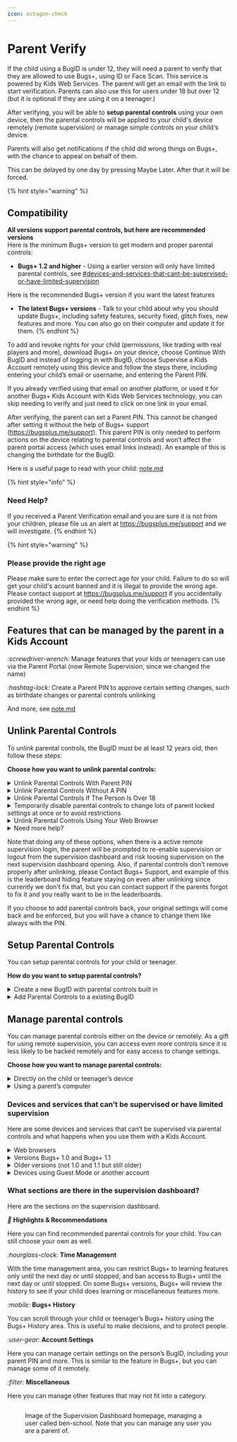 ```yaml
---
icon: octagon-check
---
```


# Parent Verify

If the child using a BugID is under 12, they will need a parent to verify that they are allowed to use Bugs+, using ID or Face Scan. This service is powered by Kids Web Services. The parent will get an email with the link to start verification. Parents can also use this for users under 18 but over 12 (but it is optional if they are using it on a teenager.)

After verifying, you will be able to **setup parental controls** using your own device, then the parental controls will be applied to your child's device remotely (remote supervision) or manage simple controls on your child‘s device.

Parents will also get notifications if the child did wrong things on Bugs+, with the chance to appeal on behalf of them.

This can be delayed by one day by pressing Maybe Later. After that it will be forced.

{% hint style="warning" %}
## **Compatibility**

**All versions support parental controls, but here are recommended versions**\
Here is the minimum Bugs+ version to get modern and  proper parental controls:

* **Bugs+ 1.2 and higher** - Using a earlier version will only have limited parental controls, see [#devices-and-services-that-cant-be-supervised-or-have-limited-supervision](./#devices-and-services-that-cant-be-supervised-or-have-limited-supervision "mention")

Here is the recommended Bugs+ version if you want the latest features

* **The latest Bugs+ versions** - Talk to your child about why you should update Bugs+, including safety features, security fixed, glitch fixes, new features and more. You can also go on their computer and update it for them.
{% endhint %}

To add and revoke rights for your child (permissions, like trading with real players and more), download Bugs+ on your device, choose Continue With BugID and instead of logging in with BugID, choose Supervise a Kids Account remotely using this device and follow the steps there, including entering your child’s email or username, and entering the Parent PIN.

If you already verified using that email on another platform, or used it for another Bugs+ Kids Account with Kids Web Services technology, you can skip needing to verify and just need to click on one link in your email.

After verifying, the parent can set a Parent PIN. This cannot be changed after setting it without the help of Bugs+ support (https://bugsplus.me/support). This parent PIN is only needed to perform actions on the device relating to parental controls and won’t affect the parent portal access (which uses email links instead). An example of this is changing the birthdate for the BugID.

Here is a useful page to read with your child: [note.md](note.md "mention")

{% hint style="info" %}
### Need Help?

If you received a Parent Verification email and you are sure it is not from your children, please file us an alert at https://bugsplus.me/support and we will investigate.
{% endhint %}

{% hint style="warning" %}
### Please provide the right age

Please make sure to enter the correct age for your child. Failure to do so will get your child's acount banned and it is illegal to provide the wrong age. Please contact support at https://bugsplus.me/support if you accidentally provided the wrong age, or need help doing the verification methods.&#x20;
{% endhint %}

## Features that can be managed by the parent in a Kids Account

<i class="fa-screwdriver-wrench">:screwdriver-wrench:</i> Manage features that your kids or teenagers can use via the Parent Portal (now Remote Supervision, since we changed the name)

<i class="fa-hashtag-lock">:hashtag-lock:</i> Create a Parent PIN to approve certain setting changes, such as birthdate changes or parental controls unlinking

And more, see [note.md](note.md "mention")

## Unlink Parental Controls

To unlink parental controls, the BugID must be at least 12 years old, then follow these steps:

**Choose how you want to unlink parental controls:**

<details>

<summary>Unlink Parental Controls With Parent PIN</summary>

To unlink parental controls with a Parent PIN, follow these steps:

1. Go to the Account tab (the person icon)
2. Press Account Settings
3. Press Parental Controls
4. Press Unlink Parental Controls
5. Press "My Parent Is Here, Next Step" on the popup
6. Enter your Parent PIN
7. Press Approve
8. Press Next
9. Parental Controls will be unlinked!

**Or, use a device that is setup for remote supervision management:**

1. On the supervision homepage, press Account Settings
2. Press About Supervision
3. Press Under Learn More About Parental Controls, press Disable Parental Controls For This Account
4. Enter your Parent PIN
5. Press Approve
6. Press Next
7. Press Sign Out
8. Parental controls will be unlinked, and you will be signed out of the supervision dashboard

{% hint style="info" %}
If Explore Options To Remove Parental Controls or nothing appears instead of remove parental controls, then the account is under 12. Clicking the explore options instead of remove parental controls will ask you to make settings less stricter, wait, or  change the birthdate before unlinking.
{% endhint %}

</details>

<details>

<summary>Unlink Parental Controls Without A PIN</summary>

To unlink parental controls without using a Parent PIN (useful if you forgot the PIN), please note that before the parental controls will be unlinked a siren noise will play on your device at the volume of what you set on your device (so make sure to turn off the volume), and note that the user will get banned until the next day starts as a punishment. To do this, follow these steps:

1. Go to the Account tab (the person icon)
2. Press Account Settings

1) Press Parental Controls
2) Press Unlink Parental Controls
3) Press "Unlink parental controls without parent"
4) Read the note carefully and press "Acknowledge & Unlink Parental Controls"
5) Wait for the 1 minute timer to finish, please don't close the page or window while the timer is on
6) The siren noise will go off, the user will get banned for a day and the parental controls will turn off.

{% include "../../.gitbook/includes/parental-controls-unlinking-timer-method.md" %}

If you want to use another BugID or guest mode during the ban time, perform a Quick Restart by pressing the green flag at the top of the screen, while holding down the D key. Continue holding it even while selecting the buttons on the popup. If you see a popup, press the appropriate buttons on it. Then, you should see a Debug Mode instead of the title screen. Stop holding the key, and if you missed, restart those steps. Then, press the Reset button. Press the confirm button that will appear, then Bugs+ should restart. Now you can login to another account, note that you can login to your Kids Account that with the parental controls you have removed after the next day anytime without loosing any save data.

</details>

<details>

<summary>Unlink Parental Controls If The Person Is Over 18</summary>

You can also change your birthdate to over 18 to remove parental controls, this also requires the Parent PIN. Learn more at [change-bugid-account-birthdate.md](../../bugid/change-bugid-account-birthdate.md "mention").

After reaching that age (if you did not use the birthdate changing step it needs to be done manually), we won’t alert you, but you can follow these steps to unlink parental controls:

1. Go to the Account Tab (the person icon)
2. Press Account Settings
3. Press Parental Controls
4. Press Unlink Parental Controls
5. Press Next
6. Press Next again
7. Press Approve
8. Bugs+ will restart and Parental Controls will be removed with a very tiny chance of it being added back by the parent since we may prevent it. Your account won’t get banned, there will be no siren, and there will be no timer!

</details>

<details>

<summary>Temporarily disable parental controls to change lots of parent locked settings at once or to avoid restrictions</summary>

If you only need to remove parental controls for a small amount of time, you can remove it without sitting through the setup process all over again. Please note that the deactivation will expire when Bugs+ is restarted or the green flag icon for restarting is pressed once (not with the D key), and Bugs+ quickly restarts to the title screen. This is for one device, but you can temporarily deactivate it for other devices as well. This also requires the Parent PIN.

**Follow these steps to make a temporary deactivation**:

1. Go to the Account Tab (the person icon)
2. Press Account Settings
3. Press Parental Controls
4. Press Parental Access Mode
5. Enter your PIN
6. Press Approve on the next screen
7. Parental controls will be deactivated.

If you want to re-activate you can restart Bugs+, use the Green Flag icon at the top, or follow these steps:

1. Go to the Account Tab (the person icon)
2. Press Account Settings
3. Press Parental Controls
4. Press Child Mode. This will only appear if parental controls are enabled but deactivated.
5. No other steps needed, you can continue using it just like before you deactivated it

</details>

<details>

<summary>Unlink Parental Controls Using Your Web Browser</summary>

If all the above fails, you can also remove supervision from your browser. Note that the account will still be banned for a day, but a siren noise won’t play. So we recommend either using the device or using remote supervision if you know the PIN.

Steps (please note this is currently coming soon at the time of writing, it may work it may not work):

1. Go to [Bugs+ Supervision Opt Out - http://bugsplus.me/supervision-opt-out](http://bugsplus.me/supervision-opt-out)
2. Select Next
3. Enter your UserID. You can find this on most AI Summary cards on your profile, by going to Community (cell phone tower icon), click user profiles and click My Profile (if you are using guest mode or another account enter your username \[only works for public profiles for viewing other people’s profiles unless you friended them]) and scroll to the BugAI User AI Summary and locate the userid if displayed after it finished loading. No password will be required.
4. Read what supervision actually means and click Unlink.
5. Read the note saying about the 1 day ban, check the checkboxes and click the OK button.
6. Your devices should get banned and the parental controls should get unlinked. A timer won’t play though.

</details>

<details>

<summary>Need more help?</summary>

You can contact Bugs+ Support for more help. Don’t attempt to mod Bugs+ to unlink it.

</details>

Note that doing any of these options, when there is a active remote supervision login, the parent will be prompted to re-enable supervision or logout from the supervision dashboard and risk loosing supervision on the next supervision dashboard opening. Also, if parental controls don't remove properly after unlinking, please Contact Bugs+ Support, and example of this is the leaderboard hiding feature staying on even after unlinking since currently we don't fix that, but you can contact support if the parents forgot to fix it and you really want to be in the leaderboards.

If you choose to add parental controls back, your original settings will come back and be enforced, but you will have a chance to change them like always with the PIN.

## Setup Parental Controls

You can setup parental controls for your child or teenager.

**How do you want to setup parental controls?**

<details>

<summary>Create a new BugID with parental controls built in</summary>

If you want to create a shiny new BugID for your child that comes with parental controls, simply choose Continue use With BugID on the sign up screen. Is your child currently signed out but is using Guest Mode? Go to the Account tab (the person icon) and press Merge Data To BugID. If you did both of those, choose the birthdate of your child or teenager. Bugs+ supports parental controls for under 18 years old, with no minimum age requirement. Past that age, Bugs+ parental controls may get disabled. Then, verify your age and setup parental controls. Make the most of it by using your computer as the parental controls remote, which grants remote access and more controls.

</details>

<details>

<summary>Add Parental Controls to a existing BugID</summary>

Follow the steps to setup parental controls on a under 18 account:

1. Go to the Account Tab (the person icon)
2. Press Account Settings
3. Press Setup Parental Controls
4. Press Next
5. Press Verify Now and verify your age to verify you are a parent of that child or teenager.
6. One recommendation will popup about choosing who your child can trade with, press Select and change the setting, or press Skip and ignore it.
7. Setup parental controls! Also, consider downloading Bugs+ on your personal laptop and controlling parental controls remotely. (we will even gift you more controls!)

{% hint style="warning" %}
Not supported on Bugs+ 1.0 and 1.1, so make sure to update, but you can still contact support to enable it if you can’t update.
{% endhint %}

</details>

## Manage parental controls

You can manage parental controls either on the device or remotely. As a gift for using remote supervision, you can access even more controls since it is less likely to be hacked remotely and for easy access to change settings.

**Choose how you want to manage parental controls:**

<details>

<summary>Directly on the child or teenager’s device</summary>

You can manage certain parental controls on directly on their device by following the following steps:

1. Go to the Account tab (the person icon)
2. On newer Bugs+ versions, Select Account Settings or on older versions, choose from Settings or Account Settings based on what you want to manage
3. On newer versions, select Parental Controls, or on older versions, select a setting you want to manage like you normally set settings
4. On older versions, Enter your Parent PIN if prompted
5. On newer versions, select a parental controls setting to manage, then Enter your Parent PIN when prompted

{% hint style="info" %}
Some features you are used to seeing won’t show on their device since you need to use remote supervision to access more parental controls
{% endhint %}

### When using their device instead of yours, only these parental controls are available:

<i class="fa-sliders-up">:sliders-up:</i> Configure a limited range of parental settings, such as trading (other configurations may not be available)

<i class="fa-hourglass-clock">:hourglass-clock:</i> Enforce learning features only until the end of the day or until stopped using the Parent PIN (only on some older versions not 1.0 or 1.1, so that’s another reason we encourage you to sign up for the remote supervision)

To unlock more control, consider remotely changing settings alongside changing it directly.

</details>

<details>

<summary>Using a parent’s computer</summary>

Remotely managing parental controls gives more control over their kids and teenagers since they can manage it even when they don’t have their device nearby, and since there is more features.

**On a parent’s computer, follow these steps:**

1. Download Bugs+ if you don’t already have it on your computer
2. Press Continue With BugID
3. Instead of signing in, select Supervise a Kids Account remotely using this device
4. When prompted, enter your kid or teenager’s username or login email
5. Enter the Parent PIN when prompted
6. Press Start
7. A supervision dashboard should show up, manage your settings there

{% hint style="warning" %}
Wondering why controls are not working? Does your child have Bugs+ 1.0 or 1.1? Then only a small amount (1 or 2) of controls remotely supervised will work, and your child may be changing it. For example, using the disabling trades won’t take effect, but friends only mode will work but that’s only who can friend that person not who they can trade with unlike other versions.
{% endhint %}

</details>

### Devices and services that can’t be supervised or have limited supervision

Here are some devices and services that can’t be supervised via parental controls and what happens when you use them with a Kids Account.

<details>

<summary>Web browsers</summary>

Web browsers that are used to login to only a BugID and not a BugID and Bugs+ at the same time can’t be properly supervised with parental controls, so please use your device’s built in controls and block pages that only use web browsers if you care about this (don’t block the Bugs+ login page).

**None of your controls will be enforced if your child uses their browser. Please speak to the supervised user about if it is abused.**

</details>

<details>

<summary>Versions Bugs+ 1.0 and Bugs+ 1.1</summary>

Bugs+ 1.0 and 1.1 only support limited supervision, so please take care when using those versions, and update your version to the latest at https://bugsplus.me/page?p=download since those versions don’t have update alerts. This is since those versions are early versions of Bugs+ and before proper parental controls.

**Here’s the only settings that we enforce on those versions:**

* Built-in required restrictions that everyone has, including no trade directories, and no direct link to the Bugs+ Forum
* Parent PIN for disabling parental controls and changing the birthdate
* Can’t Update? You can change the settings yourself but they can be changed by your supervised user and does not include the dedicated version for parental control purposes

**Other key points that don’t fit into the unenforced restrictions category:**

* Parental controls can’t be added again or added after skipping the parental controls setup at the start without Bugs+ Support on those versions
* The Parental Controls tab won’t be available, so to unlink controls on those versions, go to Account Settings, press Account Details, press Kids Account Settings, and follow the instructions
* Remote supervision will be available to open but won’t be enforced
* Check Your Child’s Bugs+ Version: Your child may of got Bugs+ earlier, since we don’t provide download links to older versions of Bugs+, or they are not deleting the old versions and are using it as a parental controls bypassing system but you can fix it. Make sure there is a notice on the homepage shoeing something like “This BugID Is Supervised Via Bugs+ Parental Controls!”. Don’t see it? Update and check parental controls settings. You can also use the Check For Updates button on the Home tab (the house icon).

</details>

<details>

<summary>Older versions (not 1.0 and 1.1 but still older)</summary>

Parental controls will work just like it used to on older versions, but if you want to use newer controls or encourage more learning with more features, then you are better of installing updates.

</details>

<details>

<summary>Devices using Guest Mode or another account</summary>

Guest Mode devices or other accounts (unless supervised, but parental controls will be separate) won’t have your supervision settings at all, so make sure to talk to your child about it and find parental controls to approve sign ins and sign outs if available, check in your supervision dashboard.

</details>

### What sections are there in the supervision dashboard?

Here are the sections on the supervision dashboard.

<i class="fa-stars">:stars:</i> **Highlights & Recommendations**

Here you can find recommended parental controls for your child. You can still choose your own as well.

<i class="fa-hourglass-clock">:hourglass-clock:</i> **Time Management**

With the time management area, you can restrict Bugs+ to learning features only until the next day or until stopped, and ban access to Bugs+ until the next day or until stopped. On some Bugs+ versions, Bugs+ will review the history to see if your child does learning or miscellaneous features more.

<i class="fa-mobile">:mobile:</i> **Bugs+ History**

You can scroll through your child or teenager’s Bugs+ history using the Bugs+ History area. This is useful to make decisions, and to protect people.

<i class="fa-user-gear">:user-gear:</i> **Account Settings**

Here you can manage certain settings on the person’s BugID, including your parent PIN and more. This is similar to the feature in Bugs+, but you can manage some of it remotely.

<i class="fa-filter">:filter:</i> **Miscellaneous**

Here you can manage other features that may not fit into a category.

<figure><img src="../../.gitbook/assets/Image 1-9-2025 at 2.44 pm.png" alt=""><figcaption><p>Image of the Supervision Dashboard homepage, managing a user called ben-school. Note that you can manage any user you are a parent of.</p></figcaption></figure>
